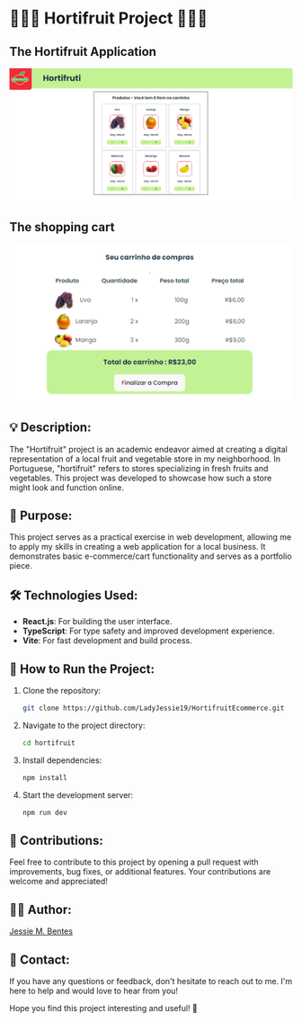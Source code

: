 # 🍉🍍🍓 Hortifruit Project 🍎🍌🍇

## The Hortifruit Application

![Hortifruit Application](./md_images/display.png)

## The shopping cart

![Shopping Cart](./md_images/cart.png)

## 💡 **Description:**

The "Hortifruit" project is an academic endeavor aimed at creating a digital representation of a local fruit and vegetable store in my neighborhood. In Portuguese, "hortifruit" refers to stores specializing in fresh fruits and vegetables. This project was developed to showcase how such a store might look and function online.

## 🎯 **Purpose:**

This project serves as a practical exercise in web development, allowing me to apply my skills in creating a web application for a local business. It demonstrates basic e-commerce/cart functionality and serves as a portfolio piece.

## 🛠️ **Technologies Used:**

- **React.js**: For building the user interface.
- **TypeScript**: For type safety and improved development experience.
- **Vite**: For fast development and build process.

## 🚀 **How to Run the Project:**

1. Clone the repository:
   ```bash
   git clone https://github.com/LadyJessie19/HortifruitEcommerce.git
   ```
2. Navigate to the project directory:
   ```bash
   cd hortifruit
   ```
3. Install dependencies:
   ```bash
   npm install
   ```
4. Start the development server:
   ```bash
   npm run dev
   ```

## 🤝 **Contributions:**

Feel free to contribute to this project by opening a pull request with improvements, bug fixes, or additional features. Your contributions are welcome and appreciated!

## 🙋‍♀️ **Author:**

[Jessie M. Bentes](https://github.com/LadyJessie19)

## 📧 **Contact:**

If you have any questions or feedback, don't hesitate to reach out to me. I'm here to help and would love to hear from you!

Hope you find this project interesting and useful! 🚀
